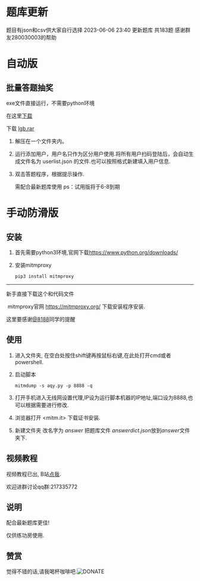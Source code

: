 # 题库更新

题目有json和csv供大家自行选择
2023-06-06 23:40 更新题库 共183题 
感谢群友280030003的帮助

# 自动版

## 批量答题抽奖

exe文件直接运行，不需要python环境

在这里[下载](https://github.com/vivishow/liangongbao/releases/tag/v1.0.0)

下载 [lgb.rar](https://github.com/vivishow/liangongbao/releases/download/v1.0.0/lgb.rar)
1. 解压在一个文件夹内。
2. 运行添加用户，用户名只作为区分用户使用.将所有用户扫码登陆后，会自动生成文件名为 userlist.json 的文件.也可以按照格式新建填入用户信息.
3. 双击答题程序，根据提示操作.

   需配合最新题库使用
   ps：试用版将于6-8到期

# 手动防滑版
## 安装

1. 首先需要python3环境,官网下载<https://www.python.org/downloads/>

2. 安装mitmproxy

   `pip3 install mitmproxy`

---

新手直接下载这个和代码文件

​	mitmproxy官网 https://mitmproxy.org/ 下载安装程序安装.

这里要感谢[@8188](https://github.com/8188)同学的提醒

## 使用

1. 进入文件夹, 在空白处按住shift键再按鼠标右键,在此处打开cmd或者powershell.

2. 启动脚本

   `mitmdump -s aqy.py -p 8888 -q`

3. 打开手机进入无线网设置代理,IP设为运行脚本机器的IP地址,端口设为8888,也可以根据需要进行修改.

4. 浏览器打开 <mitm.it> 下载证书安装.

5. 新建文件夹 改名字为 *answer* 把题库文件 *answerdict.json*放到*answer*文件夹下.



## 视频教程

视频教程已出, B站[点我](https://www.bilibili.com/video/BV1rY411K7VH?share_source=copy_web). 

欢迎进群讨论qq群:217335772


## 说明

配合最新题库更佳!

仅供练功房使用.


## 赞赏

觉得不错的话,请我喝杯咖啡吧.![DONATE](./donate.jpg)